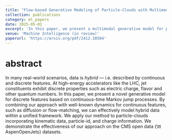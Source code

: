```yaml
---
title: "Flow-based Generative Modeling of Particle-Clouds with Multimodal Stochastic Bridges"
collection: publications
category: ml_papers
date: 2025-05-01
excerpt: 'In this paper, we present a multimodal generative model for particl-clouds with continuous and discrete features based. Our method combines flow-matching for the continuous modaliity and a Multivariate Random Telegraph process for the discrete modality.'
venue: 'Machine Intelligence (in review)'
paperurl: 'https://arxiv.org/pdf/2412.10504'
---
```


abstract
===
In many real-world scenarios, data is *hybrid* — i.e. described by continuous and discrete features. At high-energy accelerators like the LHC, jet constituents exhibit discrete properties such as electric charge, flavor and other quantum numbers. In this paper, we present a novel generative model for discrete features based on continuous-time Markov jump processes. By combining our approach with well-known dynamics for continuous features, such as diffusion or flow-matching, we can effectively model hybrid data within a unified framework. We apply our method to particle-clouds incorporating kinematic data, particle-id, and charge information. We demonstrate the effectiveness of our approach on the CMS open data {\tt AspenOpenJets} datasets.